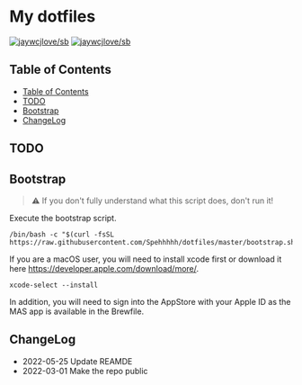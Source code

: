 # My dotfiles

<!--rehype:style=font-size: 38px; border-bottom: 0; display: flex; min-height: 260px; align-items: center; justify-content: center;-->

[![jaywcjlove/sb](https://wangchujiang.com/sb/lang/english.svg)](README.md) [![jaywcjlove/sb](https://wangchujiang.com/sb/lang/chinese.svg)](README.zh-cn.md)

<!--rehype:style=text-align: center;-->

## Table of Contents

- [Table of Contents](#table-of-contents)
- [TODO](#todo)
- [Bootstrap](#bootstrap)
- [ChangeLog](#changelog)

## TODO

## Bootstrap

> ⚠️ If you don't fully understand what this script does, don't run it!

Execute the bootstrap script.

```shell
/bin/bash -c "$(curl -fsSL https://raw.githubusercontent.com/Spehhhhh/dotfiles/master/bootstrap.sh)"
```

If you are a macOS user, you will need to install xcode first or download it here  <https://developer.apple.com/download/more/>.

```shell
xcode-select --install
```

In addition, you will need to sign into the AppStore with your Apple ID as the MAS app is available in the Brewfile.

## ChangeLog

- 2022-05-25 Update REAMDE
- 2022-03-01 Make the repo public
